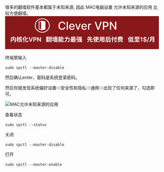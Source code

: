 很多的翻墙软件基本都属于未知来源, 因此 MAC电脑设置 允许未知来源的应用 比较方便翻墙。
[![](vpn-wiki/clever-vpn.png)](https://www.clever-vpn.net)

终端里输入

`sudo spctl --master-disable`

然后确认enter，密码是系统登录密码。

然后你就发现系统偏好设置⇨安全性和隐私⇨通用⇨出现了任何来源了，勾选即可。

![MAC允许未知来源的应用](https://raw.githubusercontent.com/bannedbook/fanqiang/master/v2ss/images/mac-allow-unkown-app.webp)

查看状态

`sudo spctl --status`

关闭

`sudo spctl --master-disable`

打开

`sudo spctl --master-enable`

